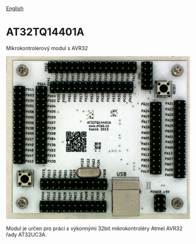 
[English](./README.md)
<!--- module --->
# AT32TQ14401A
<!--- Emodule --->

<!--- subtitle --->Mikrokontrolerový modul s AVR32<!--- Esubtitle --->

![AT32TQ14401A](doc/img/AT32TQ14401A_big.png)

<!--- description --->Modul je určen pro prácí s výkonnými 32bit mikrokontroléry Atmel AVR32 řady AT32UC3A. <!--- Edescription --->
            